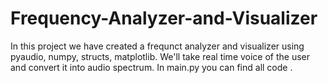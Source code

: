 # Frequency-Analyzer-and-Visualizer
In this project we have created a frequnct analyzer and visualizer using pyaudio, numpy, structs, matplotlib. 
We'll take real time voice of the user and convert it into  audio spectrum.
In main.py  you can find all code .
